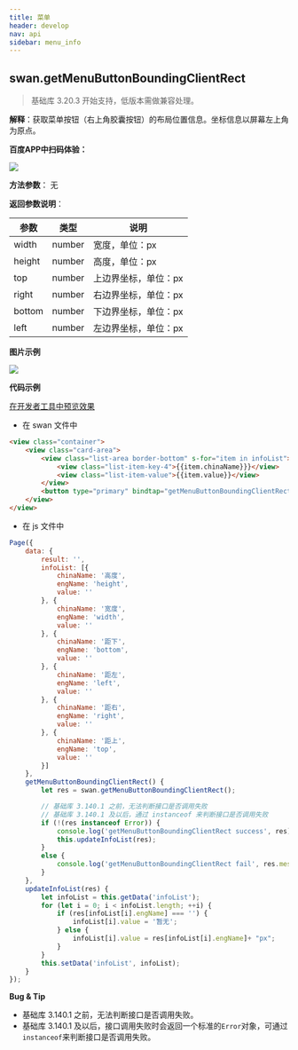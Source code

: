 ```yaml
---
title: 菜单
header: develop
nav: api
sidebar: menu_info
---
```



## swan.getMenuButtonBoundingClientRect

> 基础库 3.20.3 开始支持，低版本需做兼容处理。

**解释**：获取菜单按钮（右上角胶囊按钮）的布局位置信息。坐标信息以屏幕左上角为原点。

**百度APP中扫码体验：**

<img src="https://b.bdstatic.com/miniapp/assets/images/doc_demo/pages_getMenuButtonBoundingClientRect.png"  class="demo-qrcode-image" />

**方法参数**： 无

**返回参数说明**：

|参数	|类型	|说明|
|--|--|--|
|width|	number|	宽度，单位：px|
|height|	number	|高度，单位：px|
|top	|number|	上边界坐标，单位：px|
|right|	number|	右边界坐标，单位：px|
|bottom|	number	|下边界坐标，单位：px|
|left	|number|	左边界坐标，单位：px|
 
**图片示例**

<div class="m-doc-custom-examples">
    <div class="m-doc-custom-examples-correct">
        <img src="https://b.bdstatic.com/miniapp/image/getMenuButtonBoundingClientRect.gif">
    </div>
    <div class="m-doc-custom-examples-correct">
        <img src=" ">
    </div>
    <div class="m-doc-custom-examples-correct">
        <img src=" ">
    </div>     
</div>

**代码示例**

<a href="swanide://fragment/1b1895ff3fc2aba0a1a580297690114f1577107534993" title="在开发者工具中预览效果" target="_self">在开发者工具中预览效果</a>

* 在 swan 文件中

```html
<view class="container">
    <view class="card-area">  
        <view class="list-area border-bottom" s-for="item in infoList">
            <view class="list-item-key-4">{{item.chinaName}}}</view>
            <view class="list-item-value">{{item.value}}</view>
        </view>        
        <button type="primary" bindtap="getMenuButtonBoundingClientRect">点击获取胶囊布局信息</button>
    </view>
</view>
```

* 在 js 文件中

```js
Page({
    data: {
        result: '',
        infoList: [{
            chinaName: '高度',
            engName: 'height', 
            value: ''
        }, {
            chinaName: '宽度',
            engName: 'width', 
            value: ''
        }, {
            chinaName: '距下',
            engName: 'bottom', 
            value: ''
        }, {
            chinaName: '距左',
            engName: 'left', 
            value: ''
        }, {
            chinaName: '距右',
            engName: 'right', 
            value: ''
        }, {
            chinaName: '距上',
            engName: 'top', 
            value: ''
        }]
    },
    getMenuButtonBoundingClientRect() {
        let res = swan.getMenuButtonBoundingClientRect();

        // 基础库 3.140.1 之前，无法判断接口是否调用失败
        // 基础库 3.140.1 及以后，通过 instanceof 来判断接口是否调用失败
        if (!(res instanceof Error)) {
            console.log('getMenuButtonBoundingClientRect success', res);
            this.updateInfoList(res);
        }
        else {
            console.log('getMenuButtonBoundingClientRect fail', res.message);
        }
    },
    updateInfoList(res) {
        let infoList = this.getData('infoList');
        for (let i = 0; i < infoList.length; ++i) {
            if (res[infoList[i].engName] === '') {
                infoList[i].value = '暂无';
            } else {
                infoList[i].value = res[infoList[i].engName]+ "px";
            }
        }
        this.setData('infoList', infoList);
    }
});
```


**Bug & Tip**

* 基础库 3.140.1 之前，无法判断接口是否调用失败。
* 基础库 3.140.1 及以后，接口调用失败时会返回一个标准的`Error`对象，可通过`instanceof`来判断接口是否调用失败。